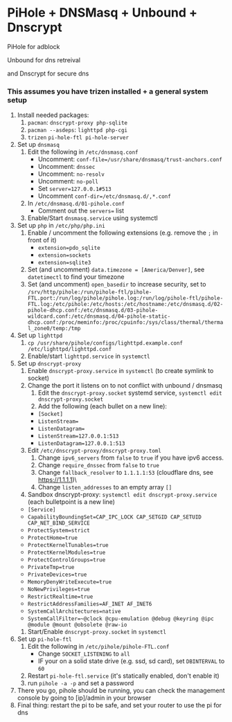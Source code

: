 # PiHole + DNSMasq + Unbound + Dnscrypt
PiHole for adblock

Unbound for dns retreival

and Dnscrypt for secure dns

### This assumes you have trizen installed + a general system setup

1) Install needed packages:
    1) ```pacman```: ```dnscrypt-proxy php-sqlite```
    1) ```pacman --asdeps```: ```lighttpd php-cgi```
    1) ```trizen``` ```pi-hole-ftl pi-hole-server```
1) Set up ```dnsmasq```
    1) Edit the following in ```/etc/dnsmasq.conf```
        * Uncomment: `conf-file=/usr/share/dnsmasq/trust-anchors.conf`
        * Uncomment: `dnssec`
        * Uncomment: `no-resolv`
        * Uncomment: `no-poll`
        * Set ```server=127.0.0.1#513```
        * Uncomment ```conf-dir=/etc/dnsmasq.d/,*.conf```
    1) In ```/etc/dnsmasq.d/01-pihole.conf```
        * Comment out the ```servers=``` list
    1) Enable/Start ```dnsmasq.service``` using systemctl
1) Set up ```php``` in ```/etc/php/php.ini```
   1) Enable / uncomment the following extensions (e.g. remove the ```;``` in front of it)
       * ```extension=pdo_sqlite```
       * ```extension=sockets```
       * ```extension=sqlite3```
    1) Set (and uncomment) ```data.timezone = [America/Denver]```, see ```datetimectl``` to find your timezone
    1) Set (and uncomment) ```open_basedir``` to increase security, set to ```/srv/http/pihole:/run/pihole-ftl/pihole-FTL.port:/run/log/pihole/pihole.log:/run/log/pihole-ftl/pihole-FTL.log:/etc/pihole:/etc/hosts:/etc/hostname:/etc/dnsmasq.d/02-pihole-dhcp.conf:/etc/dnsmasq.d/03-pihole-wildcard.conf:/etc/dnsmasq.d/04-pihole-static-dhcp.conf:/proc/meminfo:/proc/cpuinfo:/sys/class/thermal/thermal_zone0/temp:/tmp```
1) Set up ```lighttpd```
    1) ```cp /usr/share/pihole/configs/lighttpd.example.conf /etc/lighttpd/lighttpd.conf```
    1) Enable/start ```lighttpd.service``` in ```systemctl```
1) Set up ```dnscrypt-proxy```
    1) Enable ```dnscrypt-proxy.service``` in ```systemctl``` (to create symlink to socket)
    1) Change the port it listens on to not conflict with unbound / dnsmasq
        1) Edit the ```dnscrypt-proxy.socket``` systemd service, ```systemctl edit dnscrypt-proxy.socket```
        1) Add the following (each bullet on a new line):
          * `[Socket]`
          * `ListenStream=`
          * `ListenDatagram=`
          * `ListenStream=127.0.0.1:513`
          * `ListenDatagram=127.0.0.1:513`
    1) Edit ```/etc/dnscrypt-proxy/dnscrypt-proxy.toml```
        1) Change ```ipv6_servers``` from ```false``` to ```true``` if you have ipv6 access.
        1) Change ```require_dnssec``` from ```false``` to ```true```
        1) Change ```fallback_resolver``` to ```1.1.1.1:53``` (cloudflare dns, see https://1.1.1.1)\
        1) Change ```listen_addresses``` to an empty array ```[]```
    1) Sandbox dnscrypt-proxy: `systemctl edit dnscrypt-proxy.service` (each bulletpoint is a new line)
      * `[Service]`
      * `CapabilityBoundingSet=CAP_IPC_LOCK CAP_SETGID CAP_SETUID CAP_NET_BIND_SERVICE`
      * `ProtectSystem=strict`
      * `ProtectHome=true`
      * `ProtectKernelTunables=true`
      * `ProtectKernelModules=true`
      * `ProtectControlGroups=true`
      * `PrivateTmp=true`
      * `PrivateDevices=true`
      * `MemoryDenyWriteExecute=true`
      * `NoNewPrivileges=true`
      * `RestrictRealtime=true`
      * `RestrictAddressFamilies=AF_INET AF_INET6`
      * `SystemCallArchitectures=native`
      * `SystemCallFilter=~@clock @cpu-emulation @debug @keyring @ipc @module @mount @obsolete @raw-io`
    1) Start/Enable ```dnscrypt-proxy.socket``` in ```systemctl```
1) Set up ```pi-hole-ftl```
    1) Edit the following in ```/etc/pihole/pihole-FTL.conf```
        * Change ```SOCKET_LISTENING``` to ```all```
        * IF your on a solid state drive (e.g. ssd, sd card), set ```DBINTERVAL``` to ```60```
    1) Restart ```pi-hole-ftl.service``` (it's statically enabled, don't enable it)
    1) run ```pihole -a -p``` and set a password
1) There you go, pihole should be running, you can check the management console by going to [ip]/admin in your browser
1) Final thing: restart the pi to be safe, and set your router to use the pi for dns
